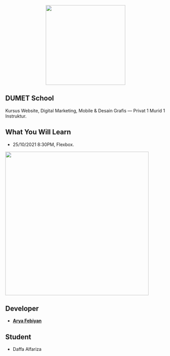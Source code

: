 <p align="center"><a href="https://dumetschool.com" target="_blank"><img src="https://www.aryafebiyan.com/logo-dumet-school.svg" width="250"></a></p>

## DUMET School

Kursus Website, Digital Marketing, Mobile & Desain Grafis — Privat 1 Murid 1 Instruktur.

## What You Will Learn
- 25/10/2021 8:30PM, Flexbox.

<p><a href="https://www.aryafebiyan.com/images-github/flexbox.png" target="_blank"><img src="https://www.aryafebiyan.com/images-github/flexbox.png" width="450"></a></p>

## Developer

- **[Arya Febiyan](https://aryafebiyan.com/)**

## Student
- Daffa Alfariza
